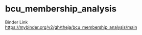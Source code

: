 # bcu_membership_analysis

Binder Link
https://mybinder.org/v2/gh/theja/bcu_membership_analysis/main
